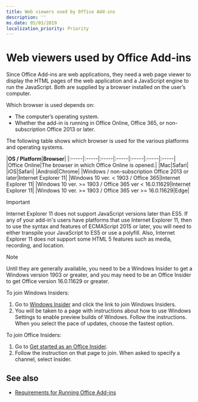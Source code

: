 ```yaml
---
title: Web viewers used by Office Add-ins
description: ''
ms.date: 05/03/2019
localization_priority: Priority
---
```


# Web viewers used by Office Add-ins

Since Office Add-ins are web applications, they need a web page viewer to display the HTML pages of the web application and a JavaScript engine to run the JavaScript. Both are supplied by a browser installed on the user’s computer.

Which browser is used depends on:

- The computer’s operating system.
- Whether the add-in is running in Office Online, Office 365, or non-subscription Office 2013 or later.

The following table shows which browser is used for the various platforms and operating systems.

|**OS / Platform**|**Browser**|
|:-----|:-----|:-----|:-----|:-----|:-----|:-----|
|Office Online|The browser in which Office Online is opened.|
|Mac|Safari|
|iOS|Safari|
|Android|Chrome|
|Windows / non-subscription Office 2013 or later|Internet Explorer 11|
|Windows 10 ver. < 1903 / Office 365|Internet Explorer 11|
|Windows 10 ver. >= 1903 / Office 365 ver < 16.0.11629|Internet Explorer 11|
|Windows 10 ver. >= 1903 / Office 365 ver >= 16.0.11629|Edge|

> [!IMPORTANT]
> Internet Explorer 11 does not support JavaScript versions later than ES5. If any of your add-in's users have platforms that use Internet Explorer 11, then to use the syntax and features of ECMAScript 2015 or later, you will need to either transpile your JavaScript to ES5 or use a polyfill. Also, Internet Explorer 11 does not support some HTML 5 features such as media, recording, and location.

> [!NOTE]
> Until they are generally available, you need to be a Windows Insider to get a Windows version 1903 or greater, and you may need to be an Office Insider to get Office version 16.0.11629 or greater.
>
> To join Windows Insiders:
> 
> 1. Go to [Windows Insider](https://insider.windows.com) and click the link to join Windows Insiders.
> 2. You will be taken to a page with instructions about how to use Windows Settings to enable preview builds of Windows. Follow the instructions. When you select the pace of updates, choose the fastest option.
>
> To join Office Insiders:
> 
> 1. Go to [Get started as an Office Insider](https://insider.office.com/join).
> 2. Follow the instruction on that page to join. When asked to specify a channel, select Insider.

## See also

- [Requirements for Running Office Add-ins](requirements-for-running-office-add-ins.md)
